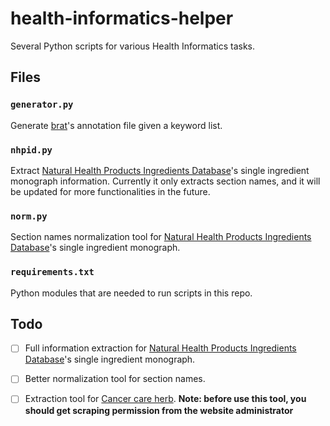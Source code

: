 # health-informatics-helper
Several Python scripts for various Health Informatics tasks.
## Files
### ```generator.py```
Generate [brat](http://brat.nlplab.org/)'s annotation file given a keyword list.

### ```nhpid.py```
Extract [Natural Health Products Ingredients Database](http://webprod.hc-sc.gc.ca/nhpid-bdipsn/monosReq.do?lang=eng&monotype=single)'s single ingredient monograph information. Currently it only extracts section names, and it will be updated for more functionalities in the future.

### ```norm.py```
Section names normalization tool for [Natural Health Products Ingredients Database](http://webprod.hc-sc.gc.ca/nhpid-bdipsn/monosReq.do?lang=eng&monotype=single)'s single ingredient monograph.
### ```requirements.txt```
Python modules that are needed to run scripts in this repo.
## Todo
* [ ] Full information extraction for [Natural Health Products Ingredients Database](http://webprod.hc-sc.gc.ca/nhpid-bdipsn/monosReq.do?lang=eng&monotype=single)'s single ingredient monograph.
* [ ] Better normalization tool for section names.
* [ ] Extraction tool for [Cancer care herb](https://www.mskcc.org/cancer-care/diagnosis-treatment/symptom-management/integrative-medicine/herbs/search). **Note: before use this tool, you should get scraping permission from the website administrator**


